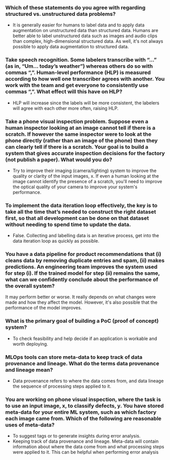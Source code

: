 ### Which of these statements do you agree with regarding structured vs. unstructured data problems?
* It is generally easier for humans to label data and to apply data augmentation on unstructured data than structured data. Humans are better able to label unstructured data such as images and audio clips than complex, high-dimensional structured data. As well, it's not always possible to apply data augmentation to structured data.

### Take speech recognition. Some labelers transcribe with “...” (as in, “Um… today’s weather”) whereas others do so with commas “,”. Human-level performance (HLP) is measured according to how well one transcriber agrees with another. You work with the team and get everyone to consistently use commas “,”. What effect will this have on HLP?
* HLP will increase since the labels will be more consistent, the labelers will agree with each other more often, raising HLP.

### Take a phone visual inspection problem. Suppose even a human inspector looking at an image cannot tell if there is a scratch. If however the same inspector were to look at the phone directly (rather than an image of the phone) then they can clearly tell if there is a scratch. Your goal is to build a system that gives accurate inspection decisions for the factory (not publish a paper). What would you do?
* Try to improve their imaging (camera/lighting) system to improve the quality or clarity of the input images, x. If even a human looking at the image cannot identify the presence of a scratch, you'll need to improve the optical quality of your camera to improve your system's performance. 

### To implement the data iteration loop effectively, the key is to take all the time that’s needed to construct the right dataset first, so that all development can be done on that dataset without needing to spend time to update the data.
* False. Collecting and labelling data is an iterative process, get into the data iteration loop as quickly as possible.

### You have a data pipeline for product recommendations that (i) cleans data by removing duplicate entries and spam, (ii) makes predictions. An engineering team improves the system used for step (i). If the trained model for step (ii) remains the same, what can we confidently conclude about the performance of the overall system?
It may perform better or worse. It really depends on what changes were made and how they affect the model. However, it's also possible that the performance of the model improves.

### What is the primary goal of building a PoC (proof of concept) system?
* To check feasibility and help decide if an application is workable and worth deploying.

### MLOps tools can store meta-data to keep track of data provenance and lineage. What do the terms data provenance and lineage mean?
* Data provenance refers to where the data comes from, and data lineage the sequence of processing steps applied to it.

### You are working on phone visual inspection, where the task is to use an input image, x, to classify defects, y. You have stored meta-data for your entire ML system, such as which factory each image came from. Which of the following are reasonable uses of meta-data?
* To suggest tags or to generate insights during error analysis.
* Keeping track of data provenance and lineage. Meta-data will contain information about where the data come from and what processing steps were applied to it. This can be helpful when performing error analysis
